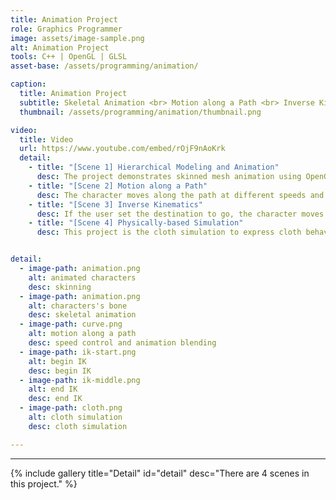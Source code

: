 ```yaml
---
title: Animation Project
role: Graphics Programmer
image: assets/image-sample.png
alt: Animation Project
tools: C++ | OpenGL | GLSL
asset-base: /assets/programming/animation/

caption:
  title: Animation Project
  subtitle: Skeletal Animation <br> Motion along a Path <br> Inverse Kinematics <br> Physically-based Simulation
  thumbnail: /assets/programming/animation/thumbnail.png

video:
  title: Video
  url: https://www.youtube.com/embed/rOjF9nAoKrk
  detail:
    - title: "[Scene 1] Hierarchical Modeling and Animation"
      desc: The project demonstrates skinned mesh animation using OpenGL. The object and animation key frame use VQS to store their transform data. The model is animated by key frames and iVQS (incremental VQS interpolation) is used to interpolate between two key frames. VQS has quaternion with translation and uniform scaling factor. It is used because it has no Gimbal lock problem, efficient for concatenations, and allows separate interpolation algorithms. The iVQS approach improves the flaws that VQS are more expensive than matrix transformation.
    - title: "[Scene 2] Motion along a Path"
      desc: The character moves along the path at different speeds and uses the Center of Interest approach for orientation control. The distance-time function S(t) can be derived from the user-defined velocity function V(t) where t is the time between 0 and 1. The current distance is the value obtained by substituting the current time into S(t). Then, the interpolant parameter u can be found using the inverse arc length function; u=Inverse-G(S(t)). The arc length table is generated using adaptive approach. The current position can be obtained by putting u to the interpolated Bezier curve function generated by given control points. The program supports animation blending so that the character's animation varies with its speed.
    - title: "[Scene 3] Inverse Kinematics"
      desc: If the user set the destination to go, the character moves along the path at different speeds and uses the Center of Interest approach for orientation control. Once the character arrives at the destination, the character tries to grab a ball by using inverse kinematic algorithm. It calculates how much the link should be rotated in order for the end-effector to be located at the target position using CCD algorithm.
    - title: "[Scene 4] Physically-based Simulation" 
      desc: This project is the cloth simulation to express cloth behavior in a realistic manner by following the fundamental concept of physics. The project uses 50x50 particles for 2x2 sized cloth. The cloth is affect by wind and gravity and avoids the ball.


detail:
  - image-path: animation.png
    alt: animated characters
    desc: skinning
  - image-path: animation.png
    alt: characters's bone
    desc: skeletal animation
  - image-path: curve.png
    alt: motion along a path
    desc: speed control and animation blending
  - image-path: ik-start.png
    alt: begin IK
    desc: begin IK
  - image-path: ik-middle.png
    alt: end IK
    desc: end IK
  - image-path: cloth.png
    alt: cloth simulation
    desc: cloth simulation

---
```


<hr/>

{% include gallery title="Detail" id="detail" desc="There are 4 scenes in this project." %}

